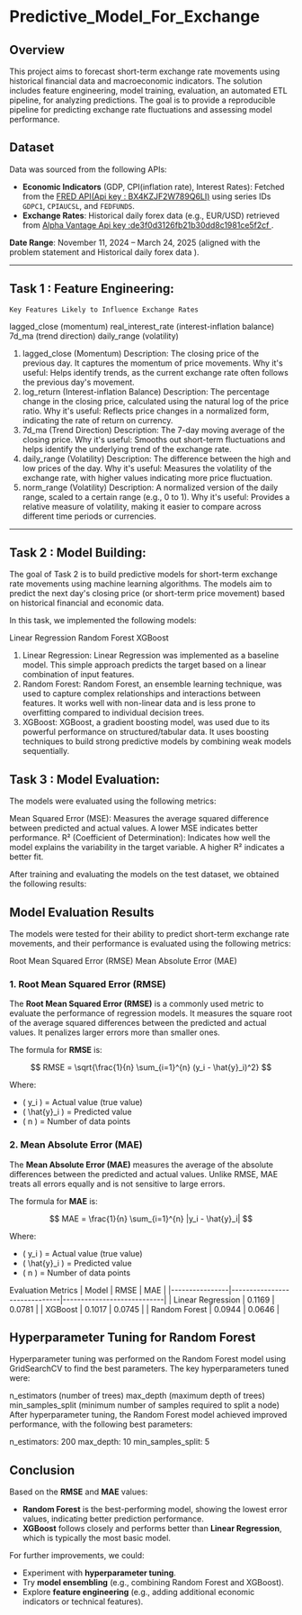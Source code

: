 # Predictive_Model_For_Exchange
## Overview
This project aims to forecast short-term exchange rate movements using historical financial data and macroeconomic indicators. The solution includes feature engineering, model training, evaluation, an automated ETL pipeline, for analyzing predictions. 
The goal is to provide a reproducible pipeline for predicting exchange rate fluctuations and assessing model performance.




## Dataset
Data was sourced from the following APIs:
- **Economic Indicators** (GDP, CPI(inflation rate), Interest Rates): Fetched from the [FRED API(Api key : BX4KZJF2W789Q6LI)](https://fred.stlouisfed.org/) using series IDs `GDPC1`, `CPIAUCSL`, and `FEDFUNDS`.
- **Exchange Rates**: Historical daily forex data (e.g., EUR/USD) retrieved from [Alpha Vantage Api key :de3f0d3126fb21b30dd8c1981ce5f2cf ](https://www.alphavantage.co/) .

**Date Range**: November 11, 2024 – March 24, 2025 (aligned with the problem statement and Historical daily forex data ).

---
## Task 1 : Feature Engineering:
    Key Features Likely to Influence Exchange Rates
 lagged_close (momentum)
 real_interest_rate (interest-inflation balance)
 7d_ma (trend direction)
 daily_range (volatility)
 1. lagged_close (Momentum)
Description: The closing price of the previous day. It captures the momentum of price movements.
Why it's useful: Helps identify trends, as the current exchange rate often follows the previous day's movement.
2. log_return (Interest-inflation Balance)
Description: The percentage change in the closing price, calculated using the natural log of the price ratio.
Why it's useful: Reflects price changes in a normalized form, indicating the rate of return on currency.
3. 7d_ma (Trend Direction)
Description: The 7-day moving average of the closing price.
Why it's useful: Smooths out short-term fluctuations and helps identify the underlying trend of the exchange rate.
4. daily_range (Volatility)
Description: The difference between the high and low prices of the day.
Why it's useful: Measures the volatility of the exchange rate, with higher values indicating more price fluctuation.
5. norm_range (Volatility)
Description: A normalized version of the daily range, scaled to a certain range (e.g., 0 to 1).
Why it's useful: Provides a relative measure of volatility, making it easier to compare across different time periods or currencies.


---
## Task 2 : Model Building:
The goal of Task 2 is to build predictive models for short-term exchange rate movements using machine learning algorithms. The models aim to predict the next day's closing price (or short-term price movement) based on historical financial and economic data.

In this task, we implemented the following models:

Linear Regression
Random Forest
XGBoost

1. Linear Regression:
Linear Regression was implemented as a baseline model. This simple approach predicts the target based on a linear combination of input features.
2. Random Forest:
Random Forest, an ensemble learning technique, was used to capture complex relationships and interactions between features. It works well with non-linear data and is less prone to overfitting compared to individual decision trees.
3. XGBoost:
XGBoost, a gradient boosting model, was used due to its powerful performance on structured/tabular data. It uses boosting techniques to build strong predictive models by combining weak models sequentially.

## Task 3 : Model Evaluation:

The models were evaluated using the following metrics:

Mean Squared Error (MSE): Measures the average squared difference between predicted and actual values. A lower MSE indicates better performance.
R² (Coefficient of Determination): Indicates how well the model explains the variability in the target variable. A higher R² indicates a better fit.

After training and evaluating the models on the test dataset, we obtained the following results:

## Model Evaluation Results

The models were tested for their ability to predict short-term exchange rate movements, and their performance is evaluated using the following metrics:

Root Mean Squared Error (RMSE)
Mean Absolute Error (MAE)
### **1. Root Mean Squared Error (RMSE)**

The **Root Mean Squared Error (RMSE)** is a commonly used metric to evaluate the performance of regression models. It measures the square root of the average squared differences between the predicted and actual values. It penalizes larger errors more than smaller ones.

The formula for **RMSE** is:

$$
RMSE = \sqrt{\frac{1}{n} \sum_{i=1}^{n} (y_i - \hat{y}_i)^2}
$$

Where:
- \( y_i \) = Actual value (true value)
- \( \hat{y}_i \) = Predicted value
- \( n \) = Number of data points

### **2. Mean Absolute Error (MAE)**

The **Mean Absolute Error (MAE)** measures the average of the absolute differences between the predicted and actual values. Unlike RMSE, MAE treats all errors equally and is not sensitive to large errors.

The formula for **MAE** is:

$$
MAE = \frac{1}{n} \sum_{i=1}^{n} |y_i - \hat{y}_i|
$$

Where:
- \( y_i \) = Actual value (true value)
- \( \hat{y}_i \) = Predicted value
- \( n \) = Number of data points

Evaluation Metrics
| Model          | RMSE                         | MAE                        |
|----------------|------------------------------|----------------------------|
| Linear Regression | 0.1169                        | 0.0781                     |
| XGBoost        | 0.1017                        | 0.0745                     |
| Random Forest  | 0.0944                        | 0.0646                     |


## Hyperparameter Tuning for Random Forest
Hyperparameter tuning was performed on the Random Forest model using GridSearchCV to find the best parameters. The key hyperparameters tuned were:

n_estimators (number of trees)
max_depth (maximum depth of trees)
min_samples_split (minimum number of samples required to split a node)
After hyperparameter tuning, the Random Forest model achieved improved performance, with the following best parameters:

n_estimators: 200
max_depth: 10
min_samples_split: 5

## Conclusion

Based on the **RMSE** and **MAE** values:
- **Random Forest** is the best-performing model, showing the lowest error values, indicating better prediction performance.
- **XGBoost** follows closely and performs better than **Linear Regression**, which is typically the most basic model.
  
For further improvements, we could:
- Experiment with **hyperparameter tuning**.
- Try **model ensembling** (e.g., combining Random Forest and XGBoost).
- Explore **feature engineering** (e.g., adding additional economic indicators or technical features).

